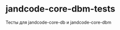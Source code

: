 
jandcode-core-dbm-tests
=======================

Тесты для jandcode-core-db и jandcode-core-dbm



